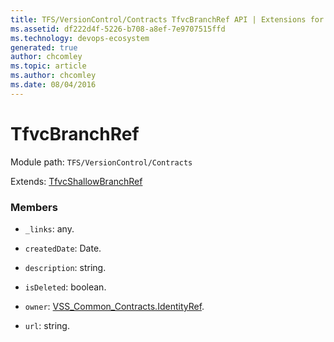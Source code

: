 ```yaml
---
title: TFS/VersionControl/Contracts TfvcBranchRef API | Extensions for Azure DevOps Services
ms.assetid: df222d4f-5226-b708-a8ef-7e9707515ffd
ms.technology: devops-ecosystem
generated: true
author: chcomley
ms.topic: article
ms.author: chcomley
ms.date: 08/04/2016
---
```


# TfvcBranchRef

Module path: `TFS/VersionControl/Contracts`

Extends: [TfvcShallowBranchRef](../../../TFS/VersionControl/Contracts/TfvcShallowBranchRef.md)

### Members

* `_links`: any.

* `createdDate`: Date.

* `description`: string.

* `isDeleted`: boolean.

* `owner`: [VSS_Common_Contracts.IdentityRef](../../../VSS/WebApi/Contracts/IdentityRef.md).

* `url`: string.
